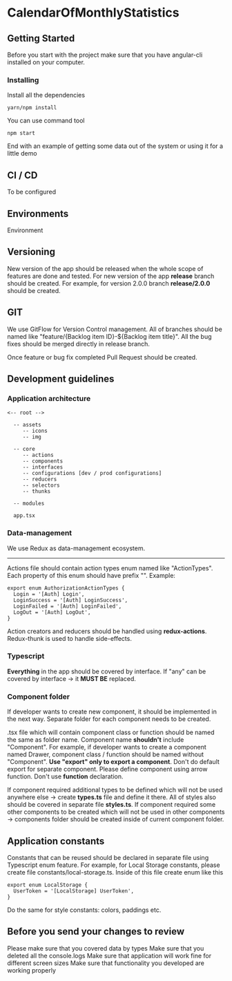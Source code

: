 # CalendarOfMonthlyStatistics

## Getting Started

Before you start with the project make sure that you have angular-cli installed on your computer.

### Installing

Install all the dependencies

```
yarn/npm install
```

You can use command tool

```
npm start
```

End with an example of getting some data out of the system or using it for a little demo

## CI / CD

To be configured

## Environments

Environment 

## Versioning

New version of the app should be released when the whole scope of features are done and tested.
For new version of the app **release** branch should be created. For example, for version 2.0.0 branch **release/2.0.0** should be created.

## GIT

We use GitFlow for Version Control management.
All of branches should be named like "feature/{Backlog item ID}-\${Backlog item title}".
All the bug fixes should be merged directly in release branch.

Once feature or bug fix completed Pull Request should be created.

## Development guidelines

### Application architecture

```
<-- root -->

  -- assets
     -- icons
     -- img

  -- core
     -- actions
     -- components
     -- interfaces
     -- configurations [dev / prod configurations]
     -- reducers
     -- selectors
     -- thunks

  -- modules

  app.tsx
```

### Data-management

We use Redux as data-management ecosystem.

---

Actions file should contain action types enum named like "<module-name>ActionTypes". Each property of this enum should have prefix "<module-name>".
Example:

```
export enum AuthorizationActionTypes {
  Login = '[Auth] Login',
  LoginSuccess = '[Auth] LoginSuccess',
  LoginFailed = '[Auth] LoginFailed',
  LogOut = '[Auth] LogOut',
}
```

Action creators and reducers should be handled using **redux-actions**.
Redux-thunk is used to handle side-effects.

### Typescript

**Everything** in the app should be covered by interface. If "any" can be covered by interface -> it **MUST BE** replaced.

### Component folder

If developer wants to create new component, it should be implemented in the next way.
Separate folder for each component needs to be created.

.tsx file which will contain component class or function should be named the same as folder name.
Component name **shouldn't** include "Component". For example, if developer wants to create a component named Drawer, component class / function should be named without "Component".
**Use "export" only to export a component**. Don't do default export for separate component.
Please define component using arrow function. Don't use __function__ declaration.

If component required additional types to be defined which will not be used anywhere else -> create **types.ts** file and define it there.
All of styles also should be covered in separate file **styles.ts**.
If component required some other components to be created which will not be used in other components -> components folder should be created inside of current component folder.

## Application constants

Constants that can be reused should be declared in separate file using Typescript enum feature. For example, for Local Storage constants, please create file constants/local-storage.ts. Inside of this file create enum like this

```
export enum LocalStorage {
  UserToken = '[LocalStorage] UserToken',
}
```

Do the same for style constants: colors, paddings etc.

## Before you send your changes to review

Please make sure that you covered data by types
Make sure that you deleted all the console.logs
Make sure that application will work fine for different screen sizes
Make sure that functionality you developed are working properly
